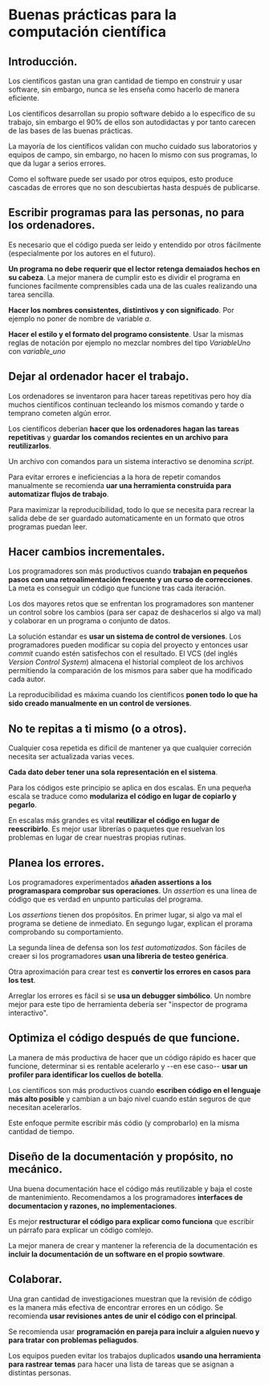# Buenas prácticas para la computación científica

## Introducción.

Los científicos gastan una gran cantidad de tiempo en construir y usar software, sin embargo, nunca se les enseña como hacerlo de manera eficiente.

Los científicos desarrollan su propio software debido a lo específico de su trabajo, sin embargo el 90% de ellos son autodidactas y por tanto carecen de las bases de las buenas prácticas.

La mayoría de los científicos validan con mucho cuidado sus laboratorios y equipos de campo, sin embargo, no hacen lo mismo con sus programas, lo que da lugar a serios errores.

Como el software puede ser usado por otros equipos, esto produce cascadas de errores que no son descubiertas hasta después de publicarse.

## Escribir programas para las personas, no para los ordenadores.

Es necesario que el código pueda ser leido y entendido por otros fácilmente (especialmente por los autores en el futuro).

**Un programa no debe requerir que el lector retenga demaiados hechos en su cabeza**. La mejor manera de cumplir esto es dividir el programa en funciones facilmente comprensibles cada una de las cuales realizando una tarea sencilla.

**Hacer los nombres consistentes, distintivos y con significado**. Por ejemplo no poner de nombre de variable *a*.

**Hacer el estilo y el formato del programo consistente**. Usar la mismas reglas de notación por ejemplo no mezclar nombres del tipo *VariableUno* con *variable_uno*

## Dejar al ordenador hacer el trabajo.

Los ordenadores se inventaron para hacer tareas repetitivas pero hoy día muchos científicos continuan tecleando los mismos comando y tarde o temprano cometen algún error.

Los científicos deberían **hacer que los ordenadores hagan las tareas repetitivas** y **guardar los comandos recientes en un archivo para reutilizarlos**.

Un archivo con comandos para un sistema interactivo se denomina *script*.

Para evitar errores e ineficiencias a la hora de repetir comandos manualmente se recomienda **uar una herramienta construida para automatizar flujos de trabajo**.

Para maximizar la reproducibilidad, todo lo que se necesita para recrear la salida debe de ser guardado automaticamente en un formato que otros programas puedan leer.

## Hacer cambios incrementales.

Los programadores son más productivos cuando **trabajan en pequeños pasos con una retroalimentación frecuente y un curso de correcciones**. La meta es conseguir un código que funcione tras cada iteración.

Los dos mayores retos que se enfrentan los programadores son mantener un control sobre los cambios (para ser capaz de deshacerlos si algo va mal) y colaborar en un programa o conjunto de datos.

La solución estandar es **usar un sistema de control de versiones**. Los programadores pueden modificar su copia del proyecto y entonces usar *commit* cuando estén satisfechos con el resultado. El VCS (del inglés *Version Control System*) almacena el historial compleot de los archivos permitiendo la comparación de los mismos para saber que ha modificado cada autor.

La reproducibilidad es máxima cuando los científicos **ponen todo lo que ha sido creado manualmente en un control de versiones**.

## No te repitas a ti mismo (o a otros).

Cualquier cosa repetida es dificil de mantener ya que cualquier correción necesita ser actualizada varias veces.

**Cada dato deber tener una sola representación en el sistema**.

Para los códigos este principio se aplica en dos escalas. En una pequeña escala se traduce como **modulariza el código en lugar de copiarlo y pegarlo**.

En escalas más grandes es vital **reutilizar el código en lugar de reescribirlo**. Es mejor usar librerías o paquetes que resuelvan los problemas en lugar de crear nuestras propias rutinas.

## Planea los errores.

Los programadores experimentados **añaden assertions a los programaspara comprobar sus operaciones**. Un *assertion* es una línea de código que es verdad en unpunto particulas del programa.

Los *assertions* tienen dos propósitos. En primer lugar, si algo va mal el programa se detiene de inmediato. En segungo lugar, explican el prorama comprobando su comportamiento.

La segunda línea de defensa son los *test automatizados*. Son fáciles de creaer si los programadores **usan  una libreria de testeo genérica**.

Otra aproximación para crear test es **convertir los errores en casos para los test**.

Arreglar los errores es fácil si se **usa un debugger simbólico**. Un nombre mejor para este tipo de herramienta debería ser "inspector de programa interactivo".

## Optimiza el código después de que funcione.

La manera de más productiva de hacer que un código rápido es hacer que funcione, determinar si es rentable acelerarlo y --en ese caso-- **usar un profiler para identificar los cuellos de botella**.

Los científicos son más productivos cuando **escriben código en el lenguaje más alto posible** y cambian a un bajo nivel cuando están seguros de que necesitan acelerarlos.

Este enfoque permite escribir más códio (y comprobarlo) en la misma cantidad de tiempo.

## Diseño de la documentación y propósito, no mecánico.

Una buena documentación hace el código más reutilizable y baja el coste de mantenimiento. Recomendamos a los programadores **interfaces de documentacion y razones, no implementaciones**.

Es mejor **restructurar el código para explicar como funciona** que escribir un párrafo para explicar un código comlejo.

La mejor manera de crear y mantener la referencia de la documentación es **incluir la documentación de un software en el propio sowtware**.

## Colaborar.

Una gran cantidad de investigaciones muestran que la revisión de código es la manera más efectiva de encontrar errores en un código. Se recomienda **usar revisiones antes de unir el código con el principal**.

Se recomienda usar **programación en pareja para incluir a alguien nuevo y para tratar con problemas peliagudos**.

Los equipos pueden evitar los trabajos duplicados **usando una herramienta para rastrear temas** para hacer una lista de tareas que se asignan a distintas personas.
